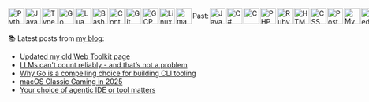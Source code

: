 <p><div style="display: flex; gap: 2px; align-items: center;">

<img src="https://images.kartones.net/langs/python.svg" alt="Python" title="Python" width="32" height="32" />
<img src="https://images.kartones.net/langs/js.svg" alt="Javascript" title="Javascript" width="32" height="32" />
<img src="https://images.kartones.net/langs/typescript.svg" alt="Typescript" title="Typescript" width="32" height="32" />
<img src="https://images.kartones.net/langs/go.svg" alt="Go" title="Go" width="32" height="32" />
<img src="https://images.kartones.net/langs/lua.svg" alt="Lua" title="Lua" width="32" height="32" />
<img src="https://images.kartones.net/langs/bash.svg" alt="Bash" title="Bash" width="32" height="32" />
<img src="https://images.kartones.net/langs/docker.svg" alt="Containers" title="Containers" width="32" height="32" />
<img src="https://images.kartones.net/langs/git.svg" alt="Git" title="Git" width="32" height="32" />
<img src="https://images.kartones.net/langs/gcp.svg" alt="GCP" title="GCP" width="32" height="32" />
<img src="https://images.kartones.net/langs/linux.svg" alt="Linux" title="Linux" width="32" height="32" />
<img src="https://images.kartones.net/langs/apple.svg" alt="macOS" title="macOS" width="32" height="32" />

Past:

<img src="https://images.kartones.net/langs/java.svg" alt="Java" title="Java" width="32" height="32" />
<img src="https://images.kartones.net/langs/past/csharp.svg" alt="C#" title="C#" width="32" height="32" />
<img src="https://images.kartones.net/langs/past/c.svg" alt="C" title="C" width="32" height="32" />
<img src="https://images.kartones.net/langs/past/php.svg" alt="PHP" title="PHP" width="32" height="32" />
<img src="https://images.kartones.net/langs/past/ruby.svg" alt="Ruby" title="Ruby" width="32" height="32" />
<img src="https://images.kartones.net/langs/html.svg" alt="HTML 5" title="HTML 5" width="32" height="32" />
<img src="https://images.kartones.net/langs/past/css.svg" alt="CSS" title="CSS" width="32" height="32" />
<img src="https://images.kartones.net/langs/past/postgresql.svg" alt="PostgreSQL" title="PostgreSQL" width="32" height="32" />
<img src="https://images.kartones.net/langs/past/mysql.svg" alt="MySQL" title="MySQL" width="32" height="32" />
<img src="https://images.kartones.net/langs/past/redis.svg" alt="Redis" title="Redis" width="32" height="32" />
<img src="https://images.kartones.net/langs/past/terraform.svg" alt="Terraform" title="Terraform" width="32" height="32" />
<img src="https://images.kartones.net/langs/past/aws.svg" alt="AWS" title="AWS" width="32" height="32" />
<img src="https://images.kartones.net/langs/past/azure.svg" alt="Azure" title="Azure" width="32" height="32" />
<img src="https://images.kartones.net/langs/past/windows.svg" alt="Windows" title="Windows" width="32" height="32" />


</div></p>

📚 Latest posts from <a href="https://blog.kartones.net/">my blog</a>:

<!--START_SECTION:blogposts-->
* [Updated my old Web Toolkit page](https:&#x2F;&#x2F;blog.kartones.net&#x2F;post&#x2F;web-toolkit-page-updated&#x2F;)
* [LLMs can&#39;t count reliably - and that’s not a problem](https:&#x2F;&#x2F;blog.kartones.net&#x2F;post&#x2F;llms-cant-count-reliably-and-thats-not-a-problem&#x2F;)
* [Why Go is a compelling choice for building CLI tooling](https:&#x2F;&#x2F;blog.kartones.net&#x2F;post&#x2F;why-go-is-a-complelling-choice-for-building-cli-tooling&#x2F;)
* [macOS Classic Gaming in 2025](https:&#x2F;&#x2F;blog.kartones.net&#x2F;post&#x2F;macos-classic-gaming-in-2025&#x2F;)
* [Your choice of agentic IDE or tool matters](https:&#x2F;&#x2F;blog.kartones.net&#x2F;post&#x2F;your-choice-of-agentic-ide-or-tool-matters&#x2F;)
<!--END_SECTION:blogposts-->
